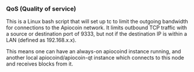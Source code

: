 ### QoS (Quality of service) ###

This is a Linux bash script that will set up tc to limit the outgoing bandwidth for connections to the Apiocoin network. It limits outbound TCP traffic with a source or destination port of 9333, but not if the destination IP is within a LAN (defined as 192.168.x.x).

This means one can have an always-on apiocoind instance running, and another local apiocoind/apiocoin-qt instance which connects to this node and receives blocks from it.
